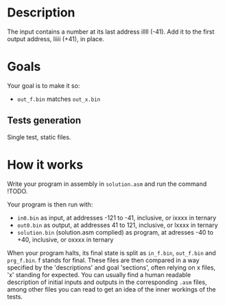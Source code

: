 # Description
The input contains a number at its last address illll (-41).
Add it to the first output address, liiii (+41), in place.

# Goals
Your goal is to make it so:
- `out_f.bin` matches `out_x.bin`

## Tests generation
Single test, static files.

# How it works
Write your program in assembly in `solution.asm` and run the command !TODO.

Your program is then run with:
- `in0.bin` as input, at addresses -121 to -41, inclusive, or ixxxx in ternary
- `out0.bin` as output, at addresses 41 to 121, inclusive, or lxxxx in ternary
- `solution.bin` (solution.asm complied) as program, at adresses -40 to +40, inclusive, or oxxxx in ternary

When your program halts, its final state is split as `in_f.bin`, `out_f.bin` and `prg_f.bin`. f stands for final.
These files are then compared in a way specified by the 'descriptions' and goal 'sections', often relying on x files, 'x' standing for expected.
You can usually find a human readable description of initial inputs and outputs in the corresponding `.asm` files, among other files you can read to get an idea of the inner workings of the tests.


